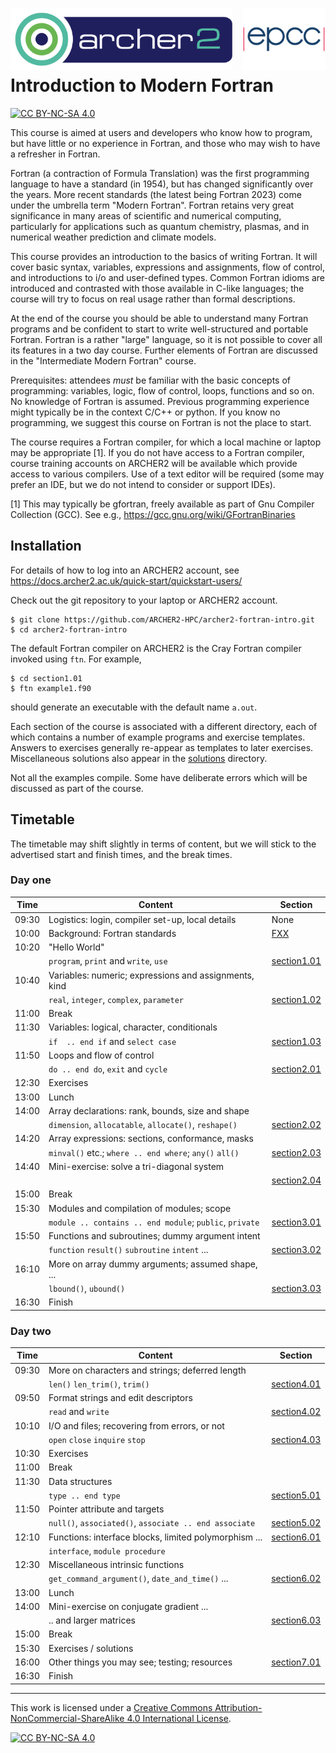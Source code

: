 <img src="./img/archer2_logo.png"  width="355" height="100" align="left" /> <img src="./img/epcc_logo.jpg" align="right" width="133" height="100" />

<br /><br /><br /><br />

# Introduction to Modern Fortran

[![CC BY-NC-SA 4.0][cc-by-nc-sa-shield]][cc-by-nc-sa]

This course is aimed at users and developers who know how to program,
but have little or no experience in Fortran, and those who may wish to
have a refresher in Fortran.

Fortran (a contraction of Formula Translation) was the first programming
language to have a standard (in 1954), but has changed significantly over
the years. More recent standards (the latest being Fortran 2023) come
under the umbrella term "Modern Fortran". Fortran retains very great
significance in many areas of scientific and numerical computing,
particularly for applications such as quantum chemistry, plasmas, and in
numerical weather prediction and climate models.

This course provides an introduction to the basics of writing Fortran.
It will cover basic syntax, variables, expressions and assignments,
flow of control, and introductions to i/o and user-defined types.
Common Fortran idioms are introduced and contrasted with those
available in C-like languages; the course will try to focus on
real usage rather than formal descriptions.

At the end of the course you should be able to understand many Fortran
programs and be confident to start to write well-structured and portable
Fortran. Fortran is a rather "large" language, so it is not possible to
cover all its features in a two day course. Further elements of Fortran
are discussed in the "Intermediate Modern Fortran" course.

Prerequisites: attendees *must* be familiar with the basic concepts of
programming: variables, logic, flow of control, loops, functions and
so on. No knowledge of Fortran is assumed. Previous programming
experience might typically be in the context C/C++ or python.
If you know no programming, we suggest this course on Fortran is not
the place to start.

The course requires a Fortran compiler, for which a local machine or
laptop may be appropriate [1]. If you do not have access to a Fortran
compiler, course training accounts on ARCHER2 will be available which
provide access to various compilers. Use of a text editor will be
required (some may prefer an IDE, but we do not intend to consider or
support IDEs).

[1] This may typically be gfortran, freely available as part of
    Gnu Compiler Collection (GCC).
    See e.g., https://gcc.gnu.org/wiki/GFortranBinaries

## Installation

For details of how to log into an ARCHER2 account, see https://docs.archer2.ac.uk/quick-start/quickstart-users/

Check out the git repository to your laptop or ARCHER2 account.
```
$ git clone https://github.com/ARCHER2-HPC/archer2-fortran-intro.git
$ cd archer2-fortran-intro
```
The default Fortran compiler on ARCHER2 is the Cray Fortran compiler
invoked using `ftn`. For example,
```
$ cd section1.01
$ ftn example1.f90
```
should generate an executable with the default name `a.out`.

Each section of the course is associated with a different directory,
each of which
contains a number of example programs and exercise templates. Answers to
exercises generally re-appear as templates to later exercises.
Miscellaneous solutions also appear in the [solutions](./solutions) directory.

Not all the examples compile. Some have deliberate errors which will be
discussed as part of the course.

## Timetable

The timetable may shift slightly in terms of content, but we will stick to the
advertised start and finish times, and the break times.

### Day one

| Time  | Content                                                 | Section                    |
|-------|---------------------------------------------------------|----------------------------|
| 09:30 | Logistics: login, compiler set-up, local details        | None                       |
| 10:00 | Background: Fortran standards                           | [FXX](docs/F-STANDARDS.md) |
| 10:20 | "Hello World"                                           |                            |
|       | `program`, `print` and `write`, `use`                   | [section1.01](section1.01) |
| 10:40 | Variables: numeric; expressions and assignments, kind   |                            |
|       | `real`, `integer`, `complex`, `parameter`               | [section1.02](section1.02) |
| 11:00 | Break                                                   |                            |
| 11:30 | Variables: logical, character, conditionals             |                            |
|       | `if  .. end if` and `select case`                       | [section1.03](section1.03) |
| 11:50 | Loops and flow of control                               |                            |
|       | `do .. end do`, `exit` and `cycle`                      | [section2.01](section2.01) |
| 12:30 | Exercises                                               |                            |
| 13:00 | Lunch                                                   |                            |
| 14:00 | Array declarations: rank, bounds, size and shape        |                            |
|       | `dimension`, `allocatable`, `allocate()`, `reshape()`   | [section2.02](section2.02) |
| 14:20 | Array expressions: sections, conformance, masks         |                            |
|       | `minval()` etc.; `where .. end where`; `any()` `all()`  | [section2.03](section2.03) |
| 14:40 | Mini-exercise: solve a tri-diagonal system              |                            |
|       |                                                         | [section2.04](section2.04) |
| 15:00 | Break                                                   |                            |
| 15:30 | Modules and compilation of modules; scope               |                            |
|       | `module .. contains .. end module`; `public`, `private` | [section3.01](section3.01) |
| 15:50 | Functions and subroutines; dummy argument intent        |                            |
|       | `function` `result()` `subroutine` `intent` ...         | [section3.02](section3.02) |
| 16:10 | More on array dummy arguments; assumed shape, ...       |                            |
|       | `lbound()`, `ubound()`                                  | [section3.03](section3.03) |
| 16:30 | Finish                                                  |                            |

### Day two

| Time  | Content                                                 | Section                    |
|-------|---------------------------------------------------------|----------------------------|
| 09:30 | More on characters and strings; deferred length         |                            |
|       | `len()` `len_trim()`, `trim()`                          | [section4.01](section4.01) |
| 09:50 | Format strings and edit descriptors                     |                            |
|       | `read` and `write`                                      | [section4.02](section4.02) |
| 10:10 | I/O and files; recovering from errors, or not           |                            |
|       | `open` `close` `inquire` `stop`                         | [section4.03](section4.03) |
| 10:30 | Exercises                                               |                            |
| 11:00 | Break                                                   |                            |
| 11:30 | Data structures                                         |                            |
|       | `type .. end type`                                      | [section5.01](section5.01) |
| 11:50 | Pointer attribute and targets                           |                            |
|       | `null()`, `associated()`, `associate .. end associate`  | [section5.02](section5.02) |
| 12:10 | Functions: interface blocks, limited polymorphism ...   | [section6.01](section6.01) |
|       | `interface`, `module procedure`                         |                            |
| 12:30 | Miscellaneous intrinsic functions                       |                            |
|       | `get_command_argument()`, `date_and_time()` ...         | [section6.02](section6.02) |
| 13:00 | Lunch                                                   |                            |
| 14:00 | Mini-exercise on conjugate gradient ...                 |                            |
|       | .. and larger matrices                                  | [section6.03](section6.03) |
| 15:00 | Break                                                   |                            |
| 15:30 | Exercises / solutions                                   |                            |
| 16:00 | Other things you may see; testing; resources            | [section7.01](section7.01) |
| 16:30 | Finish                                                  |                            |

---

This work is licensed under a
[Creative Commons Attribution-NonCommercial-ShareAlike 4.0 International License][cc-by-nc-sa].

[cc-by-nc-sa]: http://creativecommons.org/licenses/by-nc-sa/4.0/
[cc-by-nc-sa-image]: https://licensebuttons.net/l/by-nc-sa/4.0/88x31.png
[cc-by-nc-sa-shield]: https://img.shields.io/badge/License-CC%20BY--NC--SA%204.0-lightgrey.svg

[![CC BY-NC-SA 4.0][cc-by-nc-sa-image]][cc-by-nc-sa]
